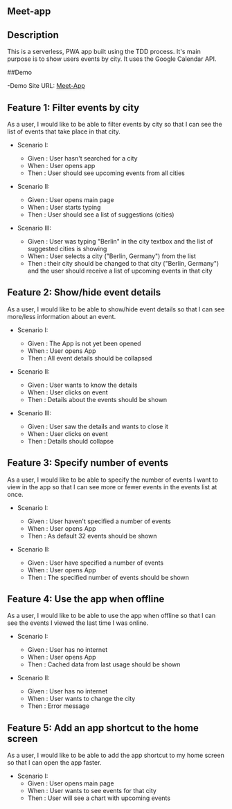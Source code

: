 ## Meet-app

## Description

This is a serverless, PWA app built using the TDD process. It's main purpose is to show users events by city. It uses the Google Calendar API.

##Demo

-Demo Site URL: [Meet-App](https://orlandoadriancalciu.github.io/meet-app/)


## Feature 1: Filter events by city

As a user, I would like to be able to filter events by city so that I can see the list of events that take place in that city.

- Scenario I: 
    - Given : User hasn't searched for a city
    - When : User opens app
    - Then : User should see upcoming events from all cities

- Scenario II: 
    - Given : User opens main page
    - When : User starts typing
    - Then : User should see a list of suggestions (cities)
    
- Scenario III: 
    - Given : User was typing "Berlin" in the city textbox and the list of suggested cities is showing
    - When : User selects a city ("Berlin, Germany") from the list
    - Then : their city should be changed to that city ("Berlin, Germany") and the user should receive a list of upcoming events in that city
    
## Feature 2: Show/hide event details

As a user, I would like to be able to show/hide event details so that I can see more/less information about an event.

- Scenario I:
    - Given : The App is not yet been opened
    - When : User opens App
    - Then : All event details should be collapsed
     
- Scenario II: 
    - Given : User wants to know the details
    - When : User clicks on event
    - Then : Details about the events should be shown
    
- Scenario III: 
    - Given : User saw the details and wants to close it
    - When : User clicks on event
    - Then : Details should collapse
    
## Feature 3: Specify number of events

As a user, I would like to be able to specify the number of events I want to view in the app so that I can see more or fewer events in the events list at once.

- Scenario I:
    - Given : User haven't specified a number of events
    - When : User opens App
    - Then : As default 32 events should be shown
    
- Scenario II: 
    - Given : User have specified a number of events
    - When : User opens App
    - Then : The specified number of events should be shown
    
## Feature 4: Use the app when offline

As a user, I would like to be able to use the app when offline so that I can see the events I viewed the last time I was online.

- Scenario I:
    - Given : User has no internet
    - When : User opens App
    - Then : Cached data from last usage should be shown
    
- Scenario II: 
    - Given : User has no internet
    - When : User wants to change the city
    - Then : Error message
    
## Feature 5: Add an app shortcut to the home screen

As a user, I would like to be able to add the app shortcut to my home screen so that I can open the app faster.

- Scenario I:
    - Given : User opens main page
    - When : User wants to see events for that city
    - Then : User will see a chart with upcoming events
